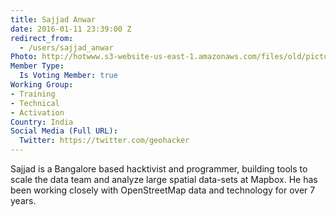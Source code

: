 ```yaml
---
title: Sajjad Anwar
date: 2016-01-11 23:39:00 Z
redirect_from:
  - /users/sajjad_anwar
Photo: http://hotwww.s3-website-us-east-1.amazonaws.com/files/old/pictures/picture-321-1452658791.jpg
Member Type:
  Is Voting Member: true
Working Group:
- Training
- Technical
- Activation
Country: India
Social Media (Full URL):
  Twitter: https://twitter.com/geohacker
---
```


<p>Sajjad is a Bangalore based hacktivist and programmer, building tools to scale the data team and analyze large spatial data-sets at Mapbox. He has been working closely with OpenStreetMap data and technology for over 7 years.</p>
